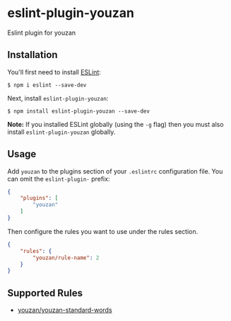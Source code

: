 # eslint-plugin-youzan

Eslint plugin for youzan

## Installation

You'll first need to install [ESLint](http://eslint.org):

```
$ npm i eslint --save-dev
```

Next, install `eslint-plugin-youzan`:

```
$ npm install eslint-plugin-youzan --save-dev
```

**Note:** If you installed ESLint globally (using the `-g` flag) then you must also install `eslint-plugin-youzan` globally.

## Usage

Add `youzan` to the plugins section of your `.eslintrc` configuration file. You can omit the `eslint-plugin-` prefix:

```json
{
    "plugins": [
        "youzan"
    ]
}
```


Then configure the rules you want to use under the rules section.

```json
{
    "rules": {
        "youzan/rule-name": 2
    }
}
```

## Supported Rules

* [youzan/youzan-standard-words](https://github.com/youzan/eslint-plugin-youzan/blob/master/docs/rules/youzan-standard-words.md)






